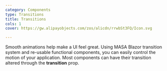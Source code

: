 ```yaml
---
category: Components
type: Transitions
title: Transitions
cols: 1
cover: https://gw.alipayobjects.com/zos/alicdn/rrwbSt3FQ/Icon.svg

---
```


Smooth animations help make a UI feel great. Using MASA Blazor transition system and re-usable functional components, you can easily control the motion of your application. Most components can have their transition altered through the **transition** prop.
